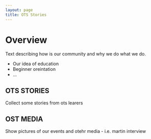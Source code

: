 ```yaml
---
layout: page
title: OTS Stories
---
```



# Overview
Text describing how is our community and why we do what we do.

 - Our idea of education
 - Beginner oreintation
 - ...


## OTS STORIES
Collect some stories from ots learers

## OST MEDIA
Show pictures of our events and otehr media - i.e. martin interview


